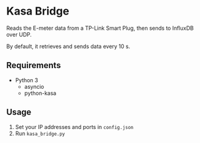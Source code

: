 # Kasa Bridge

Reads the E-meter data from a TP-Link Smart Plug, then sends to InfluxDB over UDP.

By default, it retrieves and sends data every 10 s.

## Requirements

* Python 3
  * asyncio
  * python-kasa

## Usage

1. Set your IP addresses and ports in ```config.json```
2. Run `kasa_bridge.py`